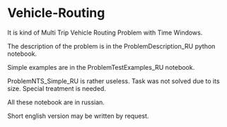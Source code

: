 # Vehicle-Routing

It is kind of Multi Trip Vehicle Routing Problem with Time Windows.

The description of the problem is in the ProblemDescription_RU python notebook.

Simple examples are in the ProblemTestExamples_RU notebook.

ProblemNTS_Simple_RU is rather useless. Task was not solved due to its size.
Special treatment is needed.

All these notebook are in russian.

Short english version may be written by request.
